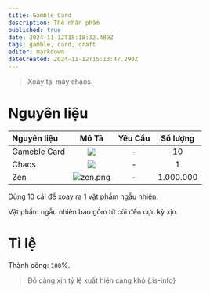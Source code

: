 ```yaml
---
title: Gamble Card
description: Thẻ nhân phẩm
published: true
date: 2024-11-12T15:18:32.489Z
tags: gamble, card, craft
editor: markdown
dateCreated: 2024-11-12T15:13:47.290Z
---
```


> Xoay tại máy chaos.

# Nguyên liệu

| Nguyên liệu | Mô Tả | Yêu Cầu | Số lượng |
|:------------|:----:|:--------:|:---------:|
| Gameble Card | ![](https://mu0rs.com/item_images/14/147.gif) | - | 10 |
| Chaos | ![](https://mu0rs.com/item_images/12/15.gif) | - | 1 |
| Zen | ![zen.png](https://mu0rs.com/item_images/14/15.gif) | - | 1.000.000 |

Dùng 10 cái để xoay ra 1 vật phẩm ngẫu nhiên.

Vật phẩm ngẫu nhiên bao gồm từ cùi đến cực kỳ xịn.

# Tỉ lệ

Thành công: `100`%.

> Đồ càng xịn tỷ lệ xuất hiện càng khó
{.is-info}